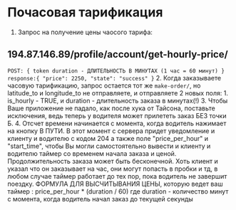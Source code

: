 # Почасовая тарификация
1. Запрос на получение цены чаосого тарифа: 
## 194.87.146.89/profile/account/get-hourly-price/
`
POST: {
  token
  duration - ДЛИТЕЛЬНОСТЬ В МИНУТАХ (1 час = 60 минут)
}
response:{
    "price": 2250,
    "state": "success"
}
`
2. Когда заказываете часовую тарификацию, запрос остается тот же `make-order/`, но latitude_to и longitude_to не отправляете, и отправляете 2 новых поля: 1. is_hourly - TRUE, и duration - длительность заказа в минутах(!)
3. Чтобы Ваше приложение не падало, как после хука от Тайсона, поставьте исключения, ведь теперь у водителя может прилететь заказ БЕЗ точки Б.
4. Отсчет времени начинается с момента, когда водитель нажимает на кнопку В ПУТИ. В этот момент с сервера придет уведомление и клиенту и водителю с кодом 204 а также полe "price_per_hour" и "start_time", чтобы Вы могли самостоятельно вывести и клиенту и водителю таймер со временем начала заказа и ценой. Продолжительность заказа может быть бесконечной. Хоть клиент и указал что он заказывает на час, они могут попасть в пробки и тд, в любом случае таймер работает до тех пор, пока водитель не завершит поездку.
ФОРМУЛА ДЛЯ ВЫСЧИТЫВАНИЯ ЦЕНЫ, которую ведет ваш таймер : price_per_hour * (duration / 60)
где duration - количество минут с момента, когда водитель начал заказ до текущей секунды
